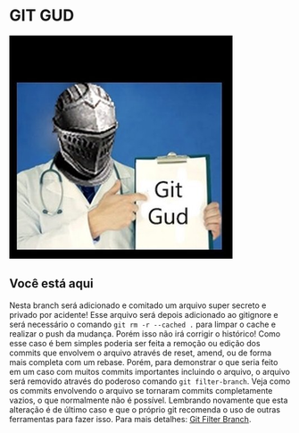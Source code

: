 # GIT GUD

![Git Gud Meme](images/ca-git-gud.jpg)

## Você está aqui

Nesta branch será adicionado e comitado um arquivo super secreto e privado por acidente! Esse arquivo será depois adicionado ao gitignore e será necessário o comando `git rm -r --cached .` para limpar o cache e realizar o push da mudança. Porém isso não irá corrigir o histórico! Como esse caso é bem simples poderia ser feita a remoção ou edição dos commits que envolvem o arquivo através de reset, amend, ou de forma mais completa com um rebase. Porém, para demonstrar o que seria feito em um caso com muitos commits importantes incluindo o arquivo, o arquivo será removido através do poderoso comando `git filter-branch`. Veja como os commits envolvendo o arquivo se tornaram commits completamente vazios, o que normalmente não é possível. Lembrando novamente que esta alteração é de último caso e que o próprio git recomenda o uso de outras ferramentas para fazer isso. Para mais detalhes: [Git Filter Branch](https://git-scm.com/docs/git-filter-branch).
